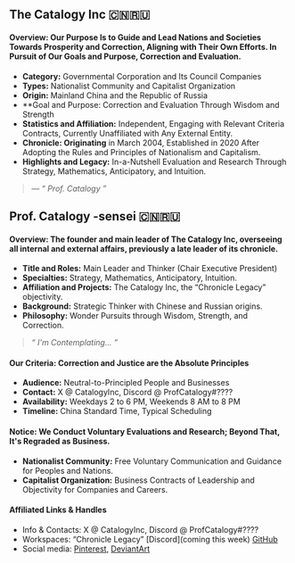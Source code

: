 ## The Catalogy Inc 🇨🇳🇷🇺
#### Overview: Our Purpose Is to Guide and Lead Nations and Societies Towards Prosperity and Correction, Aligning with Their Own Efforts. In Pursuit of Our Goals and Purpose, Correction and Evaluation.
- **Category:** Governmental Corporation and Its Council Companies
- **Types:** Nationalist Community and Capitalist Organization
- **Origin:** Mainland China and the Republic of Russia
- **Goal and Purpose: Correction and Evaluation Through Wisdom and Strength
- **Statistics and Affiliation:** Independent, Engaging with Relevant Criteria Contracts, Currently Unaffiliated with Any External Entity.
- **Chronicle: Originating** in March 2004, Established in 2020 After Adopting the Rules and Principles of Nationalism and Capitalism.
- **Highlights and Legacy:** In-a-Nutshell Evaluation and Research Through Strategy, Mathematics, Anticipatory, and Intuition.

>	*— “ Prof. Catalogy ”*

## Prof. Catalogy -sensei 🇨🇳🇷🇺
#### Overview: The founder and main leader of The Catalogy Inc, overseeing all internal and external affairs, previously a late leader of its chronicle.
- **Title and Roles:** Main Leader and Thinker (Chair Executive President)
- **Specialties:** Strategy, Mathematics, Anticipatory, Intuition.
- **Affiliation and Projects:** The Catalogy Inc, the “Chronicle Legacy” objectivity.
- **Background:** Strategic Thinker with Chinese and Russian origins.
- **Philosophy:** Wonder Pursuits through Wisdom, Strength, and Correction.

>	*“ I'm Contemplating... ”*

#### Our Criteria: Correction and Justice are the Absolute Principles
- **Audience:** Neutral-to-Principled People and Businesses
- **Contact:** X @ CatalogyInc, Discord @ ProfCatalogy#????
- **Availability:** Weekdays 2 to 6 PM, Weekends 8 AM to 8 PM
- **Timeline:** China Standard Time, Typical Scheduling

#### Notice: We Conduct Voluntary Evaluations and Research; Beyond That, It's Regraded as Business.
- **Nationalist Community:** Free Voluntary Communication and Guidance for Peoples and Nations.
- **Capitalist Organization:** Business Contracts of Leadership and Objectivity for Companies and Careers.

#### Affiliated Links & Handles
- Info & Contacts: X @ CatalogyInc, Discord @ ProfCatalogy#????
- Workspaces: “Chronicle Legacy” [Discord](coming this week) [GitHub](https://github.com/CatalogyInc/)
- Social media: [Pinterest](https://www.pinterest.com/CatalogyInc/), [DeviantArt](https://www.deviantart.com/chronicle-legacy)

<!---
CatalogyInc/CatalogyInc is a ✨ special ✨ repository because its `README.md` (this file) appears on your GitHub profile.
You can click the Preview link to take a look at your changes.
- 👋 Hi, I’m @CatalogyInc
- 👀 I’m interested in ...
- 🌱 I’m currently learning ...
- 💞️ I’m looking to collaborate on ...
- 📫 How to reach me ...
- 😄 Pronouns: ...
- ⚡ Fun fact: ...
--->
